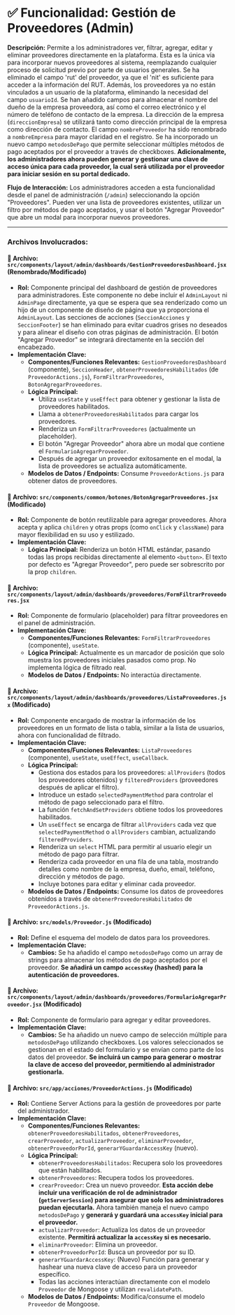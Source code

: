 # ✅ Funcionalidad: Gestión de Proveedores (Admin)

**Descripción:** Permite a los administradores ver, filtrar, agregar, editar y eliminar proveedores directamente en la plataforma. Esta es la única vía para incorporar nuevos proveedores al sistema, reemplazando cualquier proceso de solicitud previo por parte de usuarios generales. Se ha eliminado el campo 'rut' del proveedor, ya que el 'nit' es suficiente para acceder a la información del RUT. Además, los proveedores ya no están vinculados a un usuario de la plataforma, eliminando la necesidad del campo `usuarioId`. Se han añadido campos para almacenar el nombre del dueño de la empresa proveedora, así como el correo electrónico y el número de teléfono de contacto de la empresa. La dirección de la empresa (`direccionEmpresa`) se utilizará tanto como dirección principal de la empresa como dirección de contacto. El campo `nombreProveedor` ha sido renombrado a `nombreEmpresa` para mayor claridad en el registro. Se ha incorporado un nuevo campo `metodosDePago` que permite seleccionar múltiples métodos de pago aceptados por el proveedor a través de checkboxes. **Adicionalmente, los administradores ahora pueden generar y gestionar una clave de acceso única para cada proveedor, la cual será utilizada por el proveedor para iniciar sesión en su portal dedicado.**

**Flujo de Interacción:** Los administradores acceden a esta funcionalidad desde el panel de administración (`/admin`) seleccionando la opción "Proveedores". Pueden ver una lista de proveedores existentes, utilizar un filtro por métodos de pago aceptados, y usar el botón "Agregar Proveedor" que abre un modal para incorporar nuevos proveedores.

---

### Archivos Involucrados:

#### 📄 **Archivo:** `src/components/layout/admin/dashboards/GestionProveedoresDashboard.jsx` (Renombrado/Modificado)
* **Rol:** Componente principal del dashboard de gestión de proveedores para administradores. Este componente no debe incluir el `AdminLayout` ni `AdminPage` directamente, ya que se espera que sea renderizado como un hijo de un componente de diseño de página que ya proporciona el `AdminLayout`. Las secciones de acciones (`SeccionAcciones` y `SeccionFooter`) se han eliminado para evitar cuadros grises no deseados y para alinear el diseño con otras páginas de administración. El botón "Agregar Proveedor" se integrará directamente en la sección del encabezado.
* **Implementación Clave:**
    * **Componentes/Funciones Relevantes:** `GestionProveedoresDashboard` (componente), `SeccionHeader`, `obtenerProveedoresHabilitados` (de `ProveedorActions.js`), `FormFiltrarProveedores`, `BotonAgregarProveedores`.
    * **Lógica Principal:**
        *   Utiliza `useState` y `useEffect` para obtener y gestionar la lista de proveedores habilitados.
        *   Llama a `obtenerProveedoresHabilitados` para cargar los proveedores.
        *   Renderiza un `FormFiltrarProveedores` (actualmente un placeholder).
        *   El botón "Agregar Proveedor" ahora abre un modal que contiene el `FormularioAgregarProveedor`.
        *   Después de agregar un proveedor exitosamente en el modal, la lista de proveedores se actualiza automáticamente.
    * **Modelos de Datos / Endpoints:** Consume `ProveedorActions.js` para obtener datos de proveedores.

#### 📄 **Archivo:** `src/components/common/botones/BotonAgregarProveedores.jsx` (Modificado)
* **Rol:** Componente de botón reutilizable para agregar proveedores. Ahora acepta y aplica `children` y otras props (como `onClick` y `className`) para mayor flexibilidad en su uso y estilizado.
* **Implementación Clave:**
    * **Lógica Principal:** Renderiza un botón HTML estándar, pasando todas las props recibidas directamente al elemento `<button>`. El texto por defecto es "Agregar Proveedor", pero puede ser sobrescrito por la prop `children`.

#### 📄 **Archivo:** `src/components/layout/admin/dashboards/proveedores/FormFiltrarProveedores.jsx`
* **Rol:** Componente de formulario (placeholder) para filtrar proveedores en el panel de administración.
* **Implementación Clave:**
    * **Componentes/Funciones Relevantes:** `FormFiltrarProveedores` (componente), `useState`.
    * **Lógica Principal:** Actualmente es un marcador de posición que solo muestra los proveedores iniciales pasados como prop. No implementa lógica de filtrado real.
    * **Modelos de Datos / Endpoints:** No interactúa directamente.

#### 📄 **Archivo:** `src/components/layout/admin/dashboards/proveedores/ListaProveedores.jsx` (Modificado)
* **Rol:** Componente encargado de mostrar la información de los proveedores en un formato de lista o tabla, similar a la lista de usuarios, ahora con funcionalidad de filtrado.
* **Implementación Clave:**
    * **Componentes/Funciones Relevantes:** `ListaProveedores` (componente), `useState`, `useEffect`, `useCallback`.
    * **Lógica Principal:**
        *   Gestiona dos estados para los proveedores: `allProviders` (todos los proveedores obtenidos) y `filteredProviders` (proveedores después de aplicar el filtro).
        *   Introduce un estado `selectedPaymentMethod` para controlar el método de pago seleccionado para el filtro.
        *   La función `fetchAndSetProviders` obtiene todos los proveedores habilitados.
        *   Un `useEffect` se encarga de filtrar `allProviders` cada vez que `selectedPaymentMethod` o `allProviders` cambian, actualizando `filteredProviders`.
        *   Renderiza un `select` HTML para permitir al usuario elegir un método de pago para filtrar.
        *   Renderiza cada proveedor en una fila de una tabla, mostrando detalles como nombre de la empresa, dueño, email, teléfono, dirección y métodos de pago.
        *   Incluye botones para editar y eliminar cada proveedor.
    * **Modelos de Datos / Endpoints:** Consume los datos de proveedores obtenidos a través de `obtenerProveedoresHabilitados` de `ProveedorActions.js`.

#### 📄 **Archivo:** `src/models/Proveedor.js` (Modificado)
* **Rol:** Define el esquema del modelo de datos para los proveedores.
* **Implementación Clave:**
    * **Cambios:** Se ha añadido el campo `metodosDePago` como un array de strings para almacenar los métodos de pago aceptados por el proveedor. **Se añadirá un campo `accessKey` (hashed) para la autenticación de proveedores.**

#### 📄 **Archivo:** `src/components/layout/admin/dashboards/proveedores/FormularioAgregarProveedor.jsx` (Modificado)
* **Rol:** Componente de formulario para agregar y editar proveedores.
* **Implementación Clave:**
    * **Cambios:** Se ha añadido un nuevo campo de selección múltiple para `metodosDePago` utilizando checkboxes. Los valores seleccionados se gestionan en el estado del formulario y se envían como parte de los datos del proveedor. **Se incluirá un campo para generar o mostrar la clave de acceso del proveedor, permitiendo al administrador gestionarla.**

#### 📄 **Archivo:** `src/app/acciones/ProveedorActions.js` (Modificado)
* **Rol:** Contiene Server Actions para la gestión de proveedores por parte del administrador.
* **Implementación Clave:**
    * **Componentes/Funciones Relevantes:** `obtenerProveedoresHabilitados`, `obtenerProveedores`, `crearProveedor`, `actualizarProveedor`, `eliminarProveedor`, `obtenerProveedorPorId`, `generarYGuardarAccessKey` (nuevo).
    * **Lógica Principal:**
        *   `obtenerProveedoresHabilitados`: Recupera solo los proveedores que están habilitados.
        *   `obtenerProveedores`: Recupera todos los proveedores.
        *   `crearProveedor`: Crea un nuevo proveedor. **Esta acción debe incluir una verificación de rol de administrador (`getServerSession`) para asegurar que solo los administradores puedan ejecutarla.** Ahora también maneja el nuevo campo `metodosDePago` y **generará y guardará una `accessKey` inicial para el proveedor.**
        *   `actualizarProveedor`: Actualiza los datos de un proveedor existente. **Permitirá actualizar la `accessKey` si es necesario.**
        *   `eliminarProveedor`: Elimina un proveedor.
        *   `obtenerProveedorPorId`: Busca un proveedor por su ID.
        *   `generarYGuardarAccessKey`: (Nuevo) Función para generar y hashear una nueva clave de acceso para un proveedor específico.
        *   Todas las acciones interactúan directamente con el modelo `Proveedor` de Mongoose y utilizan `revalidatePath`.
    * **Modelos de Datos / Endpoints:** Modifica/consume el modelo `Proveedor` de Mongoose.
